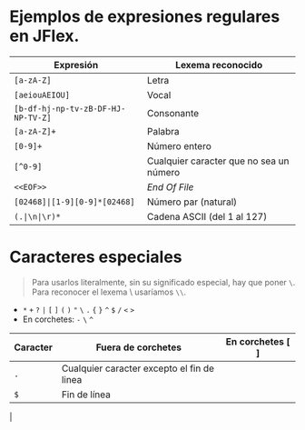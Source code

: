 # Ejemplos de expresiones regulares **en JFlex**.

| Expresión                               | Lexema reconocido    |
|-----------------------------------------|----------------------|
| `[a-zA-Z]`                              | Letra                |
| `[aeiouAEIOU]`                          | Vocal                |
| `[b-df-hj-np-tv-zB-DF-HJ-NP-TV-Z]`      | Consonante           |
| `[a-zA-Z]+`                             | Palabra              |
| `[0-9]+`                                | Número entero        |
| `[^0-9]`                                | Cualquier caracter que no sea un número |
| `<<EOF>>`                               | _End Of File_        |
| `[02468]\|[1-9][0-9]*[02468]`		      | Número par (natural) |
| `(.\|\n\|\r)*`                          | Cadena ASCII (del 1 al 127) |
 

# Caracteres especiales
> Para usarlos literalmente, sin su significado especial, hay que poner `\`. Para reconocer el lexema \ usaríamos `\\`.
* `*` `+` `?` `|` `[` `]` `(` `)` `"` `\` `.` `{` `}` `^` `$` `/` `<`  `>`
* En corchetes: `-` `\` `^`	

| Caracter | Fuera de corchetes                         | En corchetes [ ]    |
|----------|--------------------------------------------|---------------------|
| `.`      | Cualquier caracter excepto el fin de linea |                     |
| `$`      | Fin de línea 								|                     |
| 
 

